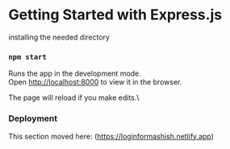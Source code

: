 # Getting Started with Express.js
installing the needed directory

### `npm start`
Runs the app in the development mode.\
Open [http://localhost:8000](http://localhost:8000) to view it in the browser.

The page will reload if you make edits.\

### Deployment
This section moved here:
(https://loginformashish.netlify.app)

